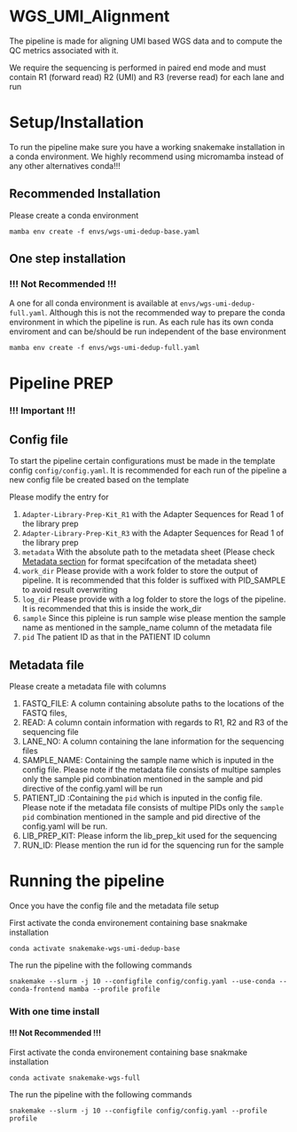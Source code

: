 # WGS_UMI_Alignment

The pipeline is made for aligning UMI based WGS data and to compute the QC metrics associated with it.

We require the sequencing is performed in paired end mode and must contain R1 (forward read) R2 (UMI) and R3 (reverse read) for each lane and run


# Setup/Installation

To run the pipeline make sure you have a working snakemake installation in a conda environment. We highly recommend using micromamba instead of any other alternatives conda!!!


## Recommended Installation

Please create a conda environment

```mamba env create -f envs/wgs-umi-dedup-base.yaml```



## One step installation
### !!! Not Recommended !!!

A one for all conda environment is available at `envs/wgs-umi-dedup-full.yaml`. Although this is not the recommended way to prepare the conda environment in which the pipeline is run. As each rule has its own conda enviroment and can be/should be run independent of the base environment

```mamba env create -f envs/wgs-umi-dedup-full.yaml```


# Pipeline PREP
### !!! Important !!!

## Config file
To start the pipeline certain configurations must be made in the template config ```config/config.yaml```. It is recommended for each run of the pipeline a new config file be created based on the template

Please modify the entry for 
1. ```Adapter-Library-Prep-Kit_R1``` with the Adapter Sequences for Read 1 of the library prep
2. ```Adapter-Library-Prep-Kit_R3``` with the Adapter Sequences for Read 1 of the library prep
3. ```metadata``` With the absolute path to the metadata sheet (Please check [Metadata section](#metadata) for format specifcation of the metadata sheet)
4. ```work_dir``` Please provide with a work folder to store the output of pipeline. It is recommended that this folder is suffixed with PID_SAMPLE to avoid result overwriting
5. ```log_dir``` Please provide with a log folder to store the logs of the pipeline. It is recommended that this is inside the work_dir
6. ```sample``` Since this pipleine is run sample wise please mention the sample name as mentioned in the sample_name column of the metadata file
7. ```pid``` The patient ID as that in the PATIENT ID column 

## Metadata file

Please create a metadata file with columns
1. FASTQ_FILE: A column containing absolute paths to the locations of the FASTQ files,
2. READ: A column contain information with regards to R1, R2 and R3 of the sequencing file
3. LANE_NO: A column containing the lane information for the sequencing files
4. SAMPLE_NAME: Containing the sample name which is inputed in the config file. Please note if the metadata file consists of multipe samples only the sample pid combination mentioned in the sample and pid directive of the config.yaml will be run
5. PATIENT_ID :Containing the ```pid``` which is inputed in the config file. Please note if the metadata file consists of multipe PIDs only the ```sample``` ```pid``` combination mentioned in the sample and pid directive of the config.yaml will be run.
6. LIB_PREP_KIT: Please inform the lib_prep_kit used for the sequencing 
7. RUN_ID: Please mention the run id for the squencing run for the sample 


# Running the pipeline 

Once you have the config file and the metadata file setup

First activate the conda environement containing base snakmake installation

```conda activate snakemake-wgs-umi-dedup-base```

The run the pipeline with the following commands

``` snakemake --slurm -j 10 --configfile config/config.yaml --use-conda --conda-frontend mamba --profile profile ```


### With one time install

#### !!! Not Recommended !!!
First activate the conda environement containing base snakmake installation

```conda activate snakemake-wgs-full```

The run the pipeline with the following commands

``` snakemake --slurm -j 10 --configfile config/config.yaml --profile profile ```